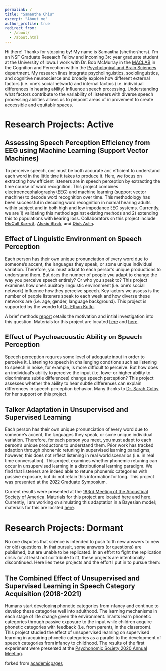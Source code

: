 ```yaml
---
permalink: /
title: "Samantha Chiu"
excerpt: "About me"
author_profile: true
redirect_from: 
  - /about/
  - /about.html
---
```


Hi there! Thanks for stopping by! My name is Samantha (she/her/hers). I'm an NSF Graduate Research Fellow and incoming 3rd year graduate student at the University of Iowa. I work with Dr. Bob McMurray in the [MACLAB](https://psychology.uiowa.edu/maclab) in the Cognition and Perception within the [Psychological and Brain Sciences](https://psychology.uiowa.edu/) department. My research lines integrate psycholinguistics, sociolinguistics, and cognitive neuroscience and broadly explore how different external factors (i.e. one’s social network) and internal factors (i.e. individual differences in hearing ability) influence speech processing. Understanding what factors contribute to the variability of listeners with diverse speech processing abilities allows us to pinpoint areas of improvement to create accessible and equitable spaces. 

Research Projects: Active 
====== 

Assessing Speech Perception Efficiency from EEG using Machine Learning (Support Vector Machines)
------
To perceive speech, one must be both accurate and efficient to understand each word in the little time it takes to produce it. Here, we focus on extracting how efficient listeners are in speech perception by extracting the time course of word recognition. This project combines electroencephalography (EEG) and machine learning (support vector machine) to decode word recognition over time. This methodology has been successful in decoding word recognition in normal hearing adults within subject and in both high and low impedance EEG systems. Currently, we are 1) validating this method against existing methods and 2) extending this to populations with hearing loss. Collaborators on this project include [McCall Sarrett](https://www.mccallesarrett.com/), [Alexis Black](https://languageanddevelopment.ca/), and [Dick Aslin](https://llamblab.haskins.yale.edu/our-team/).

Effect of Linguistic Environment on Speech Perception
------
Each person has their own unique pronunciation of every word due to someone’s accent, the languages they speak, or some unique individual variation. Therefore, you must adapt to each person’s unique productions to understand them. But does the number of people you adapt to change the way you perceive speech entirely? Or who you speak to? This project examines how one’s auditory linguistic environment (i.e. one’s social network) influence how they perceive speech. Key factors we assess is the number of people listeners speak to each week and how diverse these networks are (i.e. age, gender, language background). This project is supported by the wonderful [Dr. Ethan Kutlu](https://www.ethankutlu.com/).

A brief methods [report](https://samanthalchiu.github.io/publication/2022-11-24-L2VAS) details the motivation and initial investigation into this question. Materials for this project are located [here](https://samanthalchiu.github.io/portfolio/gorilla-clean/) and [here](https://samanthalchiu.github.io/portfolio/redcap-clean/). 

Effect of Psychoacoustic Ability on Speech Perception
------
Speech perception requires some level of adequate input in order to perceive it. Listening to speech in challenging conditions such as listening to speech in noise, for example, is more difficult to perceive. But how does an individual’s ability to perceive the input (i.e. lower or higher ability to discriminate subtle differences) change speech perception? This project assesses whether the ability to hear subtle differences can explain differences in speech perception behavior. Many thanks to [Dr. Sarah Colby](https://psychology.uiowa.edu/maclab/members) for her support on this project. 

Talker Adaptation in Unsupervised and Supervised Learning 
------
Each person has their own unique pronunciation of every word due to someone’s accent, the languages they speak, or some unique individual variation. Therefore, for each person you meet, you must adapt to each person’s unique productions to understand them. Prior work has tracked adaption through phonemic retuning in supervised learning paradigms; however, this does not reflect listening in real world scenarios (i.e. in real time conversation). This project examines whether phonemic retuning can occur in unsupervised learning in a distributional learning paradigm. We find that listeners are indeed able to retune phonemic categories with passive exposure, but do not retain this information for long. This project was presented at the 2022 Graduate Symposium. 

Current results were presented at the [183rd Meeting of the Acoustical Society of America](https://samanthalchiu.github.io/talks/2022-12-27-TalkerShift). Materials for this project are located [here](https://samanthalchiu.github.io/portfolio/mixedmodels/) and [here](https://samanthalchiu.github.io/portfolio/plots/). Currently, I am working on simulating this adaptation in a Bayesian model; materials for this are located [here](https://samanthalchiu.github.io/portfolio/bayesianmodels/).

Research Projects: Dormant
======
No one disputes that science is intended to push forth new answers to new (or old) questions. In that pursuit, some answers (or questions) are published, but are unable to be replicated. In an effort to fight the replication crisis (or at least not contribute to it), these projects are intentionally discontinued. Here lies these projects and the effort I put in to pursue them:

The Combined Effect of Unsupervised and Supervised Learning in Speech Category Acquisition (2018-2021)
------
Humans start developing phonetic categories from infancy and continue to develop these categories well into adulthood. The learning mechanisms in each stage of life change given the environment. Infants learn phonetic categories through passive exposure to the input while children acquire phonetic categories with feedback (i.e. from parents, in the classroom). This project studied the effect of unsupervised learning on supervised learning in acquiring phonetic categories as a parallel to the development of speech categories from infancy to childhood. The results of the first experiment were presented at the [Psychonomic Society 2020 Annual Meeting](https://samanthalchiu.github.io/talks/2020-11-21-audcat).


forked from [academicpages](https://academicpages.github.io) 